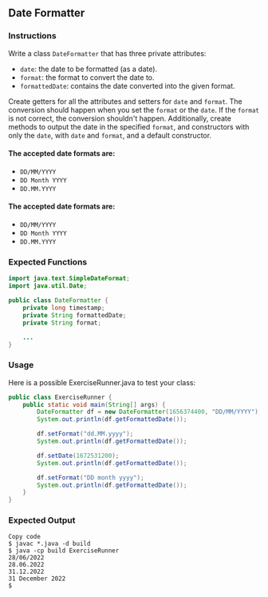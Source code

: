## Date Formatter

### Instructions

Write a class `DateFormatter` that has three private attributes: 
* `date`: the date to be formatted (as a date).
* `format`: the format to convert the date to.
* `formattedDate`: contains the date converted into the given format.

Create getters for all the attributes and setters for `date` and `format`. The conversion should happen when you set the `format` or the `date`. If the `format` is not correct, the conversion shouldn't happen. Additionally, create methods to output the date in the specified `format`, and constructors with only the `date`, with `date` and `format`, and a default constructor.

#### The accepted date formats are:
- `DD/MM/YYYY`
- `DD Month YYYY`
- `DD.MM.YYYY`


#### The accepted date formats are:
- `DD/MM/YYYY`
- `DD Month YYYY`
- `DD.MM.YYYY`



### Expected Functions

```java
import java.text.SimpleDateFormat;
import java.util.Date;

public class DateFormatter {
    private long timestamp;
    private String formattedDate;
    private String format;

    ...
}
```

### Usage
Here is a possible ExerciseRunner.java to test your class:

```java
public class ExerciseRunner {
    public static void main(String[] args) {
        DateFormatter df = new DateFormatter(1656374400, "DD/MM/YYYY");
        System.out.println(df.getFormattedDate());

        df.setFormat("dd.MM.yyyy");
        System.out.println(df.getFormattedDate());

        df.setDate(1672531200);
        System.out.println(df.getFormattedDate());

        df.setFormat("DD month yyyy");
        System.out.println(df.getFormattedDate());
    }
}
```

### Expected Output
```shell
Copy code
$ javac *.java -d build
$ java -cp build ExerciseRunner
28/06/2022
28.06.2022
31.12.2022
31 December 2022
$
```
